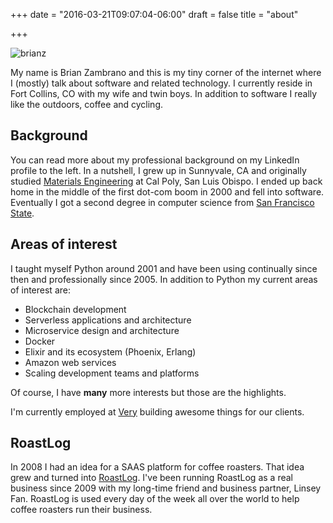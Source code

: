 +++
date = "2016-03-21T09:07:04-06:00"
draft = false
title = "about"

+++

![brianz](/images/bz-mtb-selfie.jpg)

My name is Brian Zambrano and this is my tiny corner of the internet where I (mostly) talk about
software and related technology. I currently reside in Fort Collins, CO with my wife and twin boys.
In addition to software I really like the outdoors, coffee and cycling.

## Background

You can read more about my professional background on my LinkedIn profile to the
left. In a nutshell, I grew up in Sunnyvale, CA and originally studied [Materials
Engineering](http://mate.calpoly.edu) at Cal Poly, San Luis Obispo. I ended up back home in the
middle of the first dot-com boom in 2000 and fell into software. Eventually I got a second degree
in computer science from [San Francisco State](http://cs.sfsu.edu).

## Areas of interest

I taught myself Python around 2001 and have been using continually since then and professionally
since 2005. In addition to Python my current areas of interest are:

- Blockchain development
- Serverless applications and architecture
- Microservice design and architecture
- Docker
- Elixir and its ecosystem (Phoenix, Erlang)
- Amazon web services
- Scaling development teams and platforms

Of course, I have **many** more interests but those are the highlights.

I'm currently employed at [Very](http://verypossible.com) building awesome things for our
clients.

## RoastLog

In 2008 I had an idea for a SAAS platform for coffee roasters. That idea grew and turned into
[RoastLog](http://roastlog.com/). I've been running RoastLog as a real business since 2009 with my
long-time friend and business partner, Linsey Fan. RoastLog is used every day of the week all over
the world to help coffee roasters run their business.
